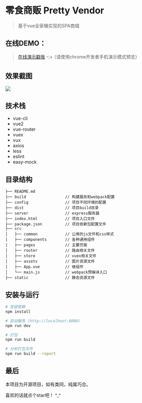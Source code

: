# 零食商贩 Pretty Vendor

> 基于vue全家桶实现的SPA商城

## 在线DEMO：

> [在线演示戳我](https://huahua0406.github.io/pretty-vendor/) :point_left:（请使用chrome开发者手机演示模式预览）

## 效果截图

![](https://github.com/huahua0406/pretty-vendor/blob/master/screenshots/1.gif
)

## 技术栈

- vue-cli
- vue2
- vue-router
- vuex
- vux
- axios
- less
- eslint
- easy-mock

## 目录结构

    ├── README.md
    ├── build                 // 构建服务和webpack配置
    ├── config                // 项目不同环境的配置
    ├── dist                  // 项目build目录
    ├── server                // express服务器
    ├── index.html            // 项目入口文件
    ├── package.json          // 项目依赖包配置文件
    ├── src
    │   ├── common            // 公用的js文件和css样式
    |   ├── components        // 各种通用组件
    |   ├── pages             // 主要页面
    │   ├── router            // 路由相关文件
    │   ├── store             // vuex相关文件
    │   ├── assets            // 图片资源文件
    │   ├── App.vue           // 根组件
    │   └── main.js           // webpack预编译入口
    ├── static                // 静态资源文件

## 安装与运行

``` bash
# 安装依赖
npm install

# 启动服务 (http://localhost:8080)
npm run dev

# 打包
npm run build

# 分析打包文件
npm run build --report
```

## 最后

本项目为开源项目，如有类同，纯属巧合。

喜欢的话就点个star吧！ ^_^
